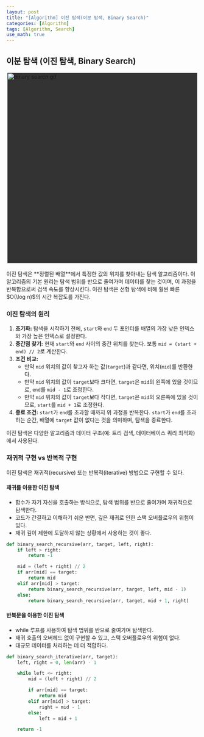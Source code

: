 ```yaml
---
layout: post
title: "[Algorithm] 이진 탐색(이분 탐색, Binary Search)"
categories: [Algorithm]
tags: [Algorithm, Search]
use_math: true
---
```


## 이분 탐색 (이진 탐색, Binary Search)

<div style="display: flex; justify-content: center; background-color: #333; width: fit-content; margin: auto;">
    <img src="https://content.codecademy.com/courses/search-course/visualizations/binarySearch.gif" alt="binary search gif" width="500"/>
</div>
<br>
이진 탐색은 **정렬된 배열**에서 특정한 값의 위치를 찾아내는 탐색 알고리즘이다. 이 알고리즘의 기본 원리는 탐색 범위를 반으로 줄여가며 데이터를 찾는 것이며, 이 과정을 반복함으로써 검색 속도를 향상시킨다. 이진 탐색은 선형 탐색에 비해 훨씬 빠른 $O(\log n)$의 시간 복잡도를 가진다.

### 이진 탐색의 원리

1. **초기화:** 탐색을 시작하기 전에, `start`와 `end` 두 포인터를 배열의 가장 낮은 인덱스와 가장 높은 인덱스로 설정한다.
2. **중간점 찾기:** 현재 `start`와 `end` 사이의 중간 위치를 찾는다. 보통 `mid = (start + end) // 2`로 계산한다.
3. **조건 비교:**
   - 만약 `mid` 위치의 값이 찾고자 하는 값(`target`)과 같다면, 위치(`mid`)를 반환한다.
   - 만약 `mid` 위치의 값이 `target`보다 크다면, `target`은 `mid`의 왼쪽에 있을 것이므로, `end`를 `mid - 1`로 조정한다.
   - 만약 `mid` 위치의 값이 `target`보다 작다면, `target`은 `mid`의 오른쪽에 있을 것이므로, `start`를 `mid + 1`로 조정한다.
4. **종료 조건:** `start`가 `end`를 초과할 때까지 위 과정을 반복한다. `start`가 `end`를 초과하는 순간, 배열에 `target` 값이 없다는 것을 의미하며, 탐색을 종료한다.

이진 탐색은 다양한 알고리즘과 데이터 구조(예: 트리 검색, 데이터베이스 쿼리 최적화)에서 사용된다.

### 재귀적 구현 vs 반복적 구현

이진 탐색은 재귀적(recursive) 또는 반복적(iterative) 방법으로 구현할 수 있다.

#### 재귀를 이용한 이진 탐색

- 함수가 자기 자신을 호출하는 방식으로, 탐색 범위를 반으로 줄여가며 재귀적으로 탐색한다.
- 코드가 간결하고 이해하기 쉬운 반면, 깊은 재귀로 인한 스택 오버플로우의 위험이 있다.
- 재귀 깊이 제한에 도달하지 않는 상황에서 사용하는 것이 좋다.

```python
def binary_search_recursive(arr, target, left, right):
    if left > right:
        return -1

    mid = (left + right) // 2
    if arr[mid] == target:
        return mid
    elif arr[mid] > target:
        return binary_search_recursive(arr, target, left, mid - 1)
    else:
        return binary_search_recursive(arr, target, mid + 1, right)
```

#### 반복문을 이용한 이진 탐색

- while 루프를 사용하여 탐색 범위를 반으로 줄여가며 탐색한다.
- 재귀 호출의 오버헤드 없이 구현할 수 있고, 스택 오버플로우의 위험이 없다.
- 대규모 데이터를 처리하는 데 더 적합하다.

```python
def binary_search_iterative(arr, target):
    left, right = 0, len(arr) - 1

    while left <= right:
        mid = (left + right) // 2

        if arr[mid] == target:
            return mid
        elif arr[mid] > target:
            right = mid - 1
        else:
            left = mid + 1

    return -1
```
